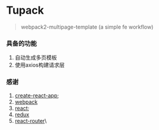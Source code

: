 # Tupack
> webpack2-multipage-template (a simple fe workflow)

### 具备的功能

1. 自动生成多页模板
2. 使用axios构建请求层


### 感谢

1. [create-react-app](https://github.com/facebookincubator/create-react-app);
2. [webpack](http://webpack.js.org)
3. [react](http://github.com/facebook/react);
3. [redux](http://redux.js.org)
4. [react-router](https://github.com/ReactTraining/react-router)\